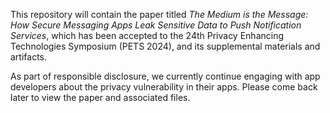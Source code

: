 This repository will contain the paper titled *The Medium is the Message: How Secure Messaging Apps Leak Sensitive Data to Push Notification Services*, which has been accepted to the 24th Privacy Enhancing Technologies Symposium (PETS 2024), and its supplemental materials and artifacts.

As part of responsible disclosure, we currently continue engaging with app developers about the privacy vulnerability in their apps. Please come back later to view the paper and associated files.
